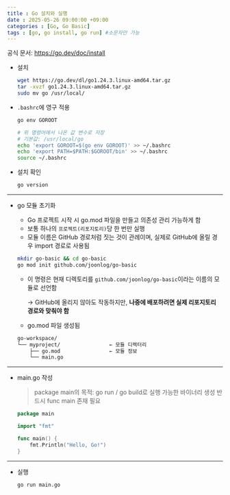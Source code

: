 ```yaml
---
title : Go 설치와 실행
date : 2025-05-26 09:00:00 +09:00
categories : [Go, Go Basic]
tags : [go, go install, go run] #소문자만 가능
---
```


공식 문서: https://go.dev/doc/install

- 설치
    
    ```bash
    wget https://go.dev/dl/go1.24.3.linux-amd64.tar.gz
    tar -xvzf go1.24.3.linux-amd64.tar.gz
    sudo mv go /usr/local/
    ```
    
- `.bashrc`에 영구 적용
    
    ```bash
    go env GOROOT
    
    # 위 명령어에서 나온 값 변수로 저장
    # 기본값: /usr/local/go
    echo 'export GOROOT=$(go env GOROOT)' >> ~/.bashrc
    echo 'export PATH=$PATH:$GOROOT/bin' >> ~/.bashrc
    source ~/.bashrc
    ```
    
- 설치 확인
    
    ```bash
    go version
    ```
    

---

- go 모듈 초기화
    - Go 프로젝트 시작 시 go.mod 파일을 만들고 의존성 관리 가능하게 함
    - 보통 하나의 `프로젝트(리포지토리)`당 한 번만 실행
    - 모듈 이름은 GitHub 경로처럼 짓는 것이 관례이며, 실제로 GitHub에 올릴 경우 import 경로로 사용됨
    
    ```bash
    mkdir go-basic && cd go-basic
    go mod init github.com/joonlog/go-basic
    ```
    
    - 이 명령은 현재 디렉토리를 `github.com/joonlog/go-basic`이라는 이름의 모듈로 선언함
        
        → GitHub에 올리지 않아도 작동하지만, **나중에 배포하려면 실제 리포지토리 경로와 맞춰야 함**
        
    - go.mod 파일 생성됨
    
    ```bash
    go-workspace/
    └── myproject/                ← 모듈 디렉터리
        ├── go.mod                ← 모듈 정보
        └── main.go
    ```
    

---

- main.go 작성
    
    > package main의 목적: go run / go build로 실행 가능한 바이너리 생성
    반드시 func main 존재 필요
    > 
    
    ```go
    package main
    
    import "fmt"
    
    func main() {
        fmt.Println("Hello, Go!")
    }
    ```
    

---

- 실행
    
    ```bash
    go run main.go
    ```